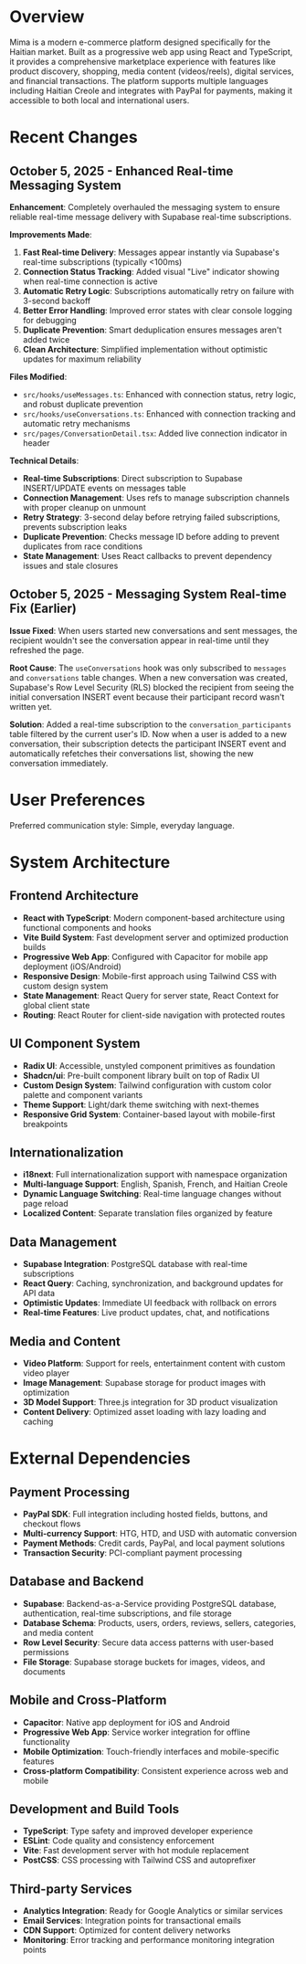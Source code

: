 # Overview

Mima is a modern e-commerce platform designed specifically for the Haitian market. Built as a progressive web app using React and TypeScript, it provides a comprehensive marketplace experience with features like product discovery, shopping, media content (videos/reels), digital services, and financial transactions. The platform supports multiple languages including Haitian Creole and integrates with PayPal for payments, making it accessible to both local and international users.

# Recent Changes

## October 5, 2025 - Enhanced Real-time Messaging System
**Enhancement**: Completely overhauled the messaging system to ensure reliable real-time message delivery with Supabase real-time subscriptions.

**Improvements Made**:
1. **Fast Real-time Delivery**: Messages appear instantly via Supabase's real-time subscriptions (typically <100ms)
2. **Connection Status Tracking**: Added visual "Live" indicator showing when real-time connection is active
3. **Automatic Retry Logic**: Subscriptions automatically retry on failure with 3-second backoff
4. **Better Error Handling**: Improved error states with clear console logging for debugging
5. **Duplicate Prevention**: Smart deduplication ensures messages aren't added twice
6. **Clean Architecture**: Simplified implementation without optimistic updates for maximum reliability

**Files Modified**:
- `src/hooks/useMessages.ts`: Enhanced with connection status, retry logic, and robust duplicate prevention
- `src/hooks/useConversations.ts`: Enhanced with connection tracking and automatic retry mechanisms
- `src/pages/ConversationDetail.tsx`: Added live connection indicator in header

**Technical Details**:
- **Real-time Subscriptions**: Direct subscription to Supabase INSERT/UPDATE events on messages table
- **Connection Management**: Uses refs to manage subscription channels with proper cleanup on unmount
- **Retry Strategy**: 3-second delay before retrying failed subscriptions, prevents subscription leaks
- **Duplicate Prevention**: Checks message ID before adding to prevent duplicates from race conditions
- **State Management**: Uses React callbacks to prevent dependency issues and stale closures

## October 5, 2025 - Messaging System Real-time Fix (Earlier)
**Issue Fixed**: When users started new conversations and sent messages, the recipient wouldn't see the conversation appear in real-time until they refreshed the page.

**Root Cause**: The `useConversations` hook was only subscribed to `messages` and `conversations` table changes. When a new conversation was created, Supabase's Row Level Security (RLS) blocked the recipient from seeing the initial conversation INSERT event because their participant record wasn't written yet.

**Solution**: Added a real-time subscription to the `conversation_participants` table filtered by the current user's ID. Now when a user is added to a new conversation, their subscription detects the participant INSERT event and automatically refetches their conversations list, showing the new conversation immediately.

# User Preferences

Preferred communication style: Simple, everyday language.

# System Architecture

## Frontend Architecture
- **React with TypeScript**: Modern component-based architecture using functional components and hooks
- **Vite Build System**: Fast development server and optimized production builds
- **Progressive Web App**: Configured with Capacitor for mobile app deployment (iOS/Android)
- **Responsive Design**: Mobile-first approach using Tailwind CSS with custom design system
- **State Management**: React Query for server state, React Context for global client state
- **Routing**: React Router for client-side navigation with protected routes

## UI Component System
- **Radix UI**: Accessible, unstyled component primitives as foundation
- **Shadcn/ui**: Pre-built component library built on top of Radix UI
- **Custom Design System**: Tailwind configuration with custom color palette and component variants
- **Theme Support**: Light/dark theme switching with next-themes
- **Responsive Grid System**: Container-based layout with mobile-first breakpoints

## Internationalization
- **i18next**: Full internationalization support with namespace organization
- **Multi-language Support**: English, Spanish, French, and Haitian Creole
- **Dynamic Language Switching**: Real-time language changes without page reload
- **Localized Content**: Separate translation files organized by feature

## Data Management
- **Supabase Integration**: PostgreSQL database with real-time subscriptions
- **React Query**: Caching, synchronization, and background updates for API data
- **Optimistic Updates**: Immediate UI feedback with rollback on errors
- **Real-time Features**: Live product updates, chat, and notifications

## Media and Content
- **Video Platform**: Support for reels, entertainment content with custom video player
- **Image Management**: Supabase storage for product images with optimization
- **3D Model Support**: Three.js integration for 3D product visualization
- **Content Delivery**: Optimized asset loading with lazy loading and caching

# External Dependencies

## Payment Processing
- **PayPal SDK**: Full integration including hosted fields, buttons, and checkout flows
- **Multi-currency Support**: HTG, HTD, and USD with automatic conversion
- **Payment Methods**: Credit cards, PayPal, and local payment solutions
- **Transaction Security**: PCI-compliant payment processing

## Database and Backend
- **Supabase**: Backend-as-a-Service providing PostgreSQL database, authentication, real-time subscriptions, and file storage
- **Database Schema**: Products, users, orders, reviews, sellers, categories, and media content
- **Row Level Security**: Secure data access patterns with user-based permissions
- **File Storage**: Supabase storage buckets for images, videos, and documents

## Mobile and Cross-Platform
- **Capacitor**: Native app deployment for iOS and Android
- **Progressive Web App**: Service worker integration for offline functionality
- **Mobile Optimization**: Touch-friendly interfaces and mobile-specific features
- **Cross-platform Compatibility**: Consistent experience across web and mobile

## Development and Build Tools
- **TypeScript**: Type safety and improved developer experience
- **ESLint**: Code quality and consistency enforcement
- **Vite**: Fast development server with hot module replacement
- **PostCSS**: CSS processing with Tailwind CSS and autoprefixer

## Third-party Services
- **Analytics Integration**: Ready for Google Analytics or similar services
- **Email Services**: Integration points for transactional emails
- **CDN Support**: Optimized for content delivery networks
- **Monitoring**: Error tracking and performance monitoring integration points